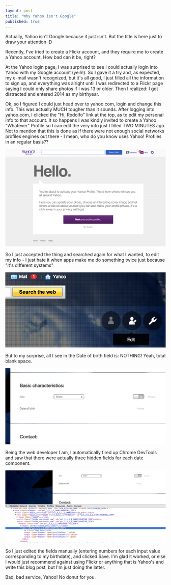 ```yaml
---
layout: post
title: "Why Yahoo isn't Google"
published: true
---
```


Actually, Yahoo isn't Google because it just isn't. But the title is here just to draw your attention :D

Recently, I've tried to create a Flickr account, and they require me to create a Yahoo account. How bad can it be, right?

At the Yahoo login page, I was surprised to see I could actually login into Yahoo with my Google account (yeih!). So I gave it a try and, as expected, my e-mail wasn't recognized, but it's all good, I just filled all the information to sign up, and everything was alright until I was redirected to a Flickr page saying I could only share photos if I was 13 or older. Then I realized: I got distracted and entered 2014 as my birthyear.

Ok, so I figured I could just head over to yahoo.com, login and change this info. This was actually MUCH tougher than it sounds. After logging into yahoo.com, I clicked the "Hi, Rodolfo" link at the top, as to edit my personal info to that account. It so happens I was kindly invited to create a Yahoo "Whatever" Profile so I can edit the very info just I filled TWO MINUTES ago. Not to mention that this is done as if there were not enough social networks profiles engines out there - I mean, who do you know uses Yahoo! Profiles in an regular basis??

[![Yahoo! Profile](/images/profile.png)](/images/profile.png)

So I just accepted the thing and searched again for what I wanted, to edit my info - I just hate it when apps make me do something twice just because "it's different systems"

[![Edit profile](/images/edit.png)](/images/edit.png)

But to my surprise, all I see in the Date of birth field is: NOTHING! Yeah, total 
blank space.

[![Date of birth](/images/dob.png)](/images/dob.png)

Being the web developer I am, I automatically fired up Chrome DevTools and saw that there were actually three hidden fields for each date component.

[![Chrome DevTools](/images/devtools.png)](/images/devtools.png)

So I just edited the fields manually (entering numbers for each input value corresponding to my birthdate), and clicked Save. I'm glad it worked, or else I would just recommend against using Flickr or anything that is Yahoo's and write this blog post, but I'm just doing the latter.

Bad, bad service, Yahoo! No donut for you.